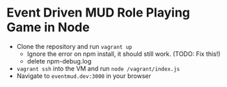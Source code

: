 # Event Driven MUD Role Playing Game in Node

* Clone the repository and run `vagrant up`
    * Ignore the error on npm install, it should still work. (TODO: Fix this!)
    * delete npm-debug.log
* `vagrant ssh` into the VM and run `node /vagrant/index.js`
* Navigate to `eventmud.dev:3000` in your browser